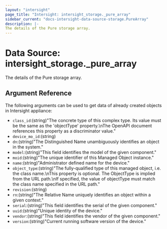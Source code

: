```yaml
---
layout: "intersight"
page_title: "Intersight: intersight_storage._pure_array"
sidebar_current: "docs-intersight-data-source-storage.PureArray"
description: |-
The details of the Pure storage array.
---
```


# Data Source: intersight_storage._pure_array
The details of the Pure storage array.
## Argument Reference
The following arguments can be used to get data of already created objects in Intersight appliance:
* `class_id`:(string)"The concrete type of this complex type. Its value must be the same as the 'objectType' property.\nThe OpenAPI document references this property as a discriminator value."
* `device_mo_id`:(string)
* `dn`:(string)"The Distinguished Name unambiguously identifies an object in the system."
* `model`:(string)"This field identifies the model of the given component."
* `moid`:(string)"The unique identifier of this Managed Object instance."
* `name`:(string)"Administrator defined name for the device."
* `object_type`:(string)"The fully-qualified type of this managed object, i.e. the class name.\nThis property is optional. The ObjectType is implied from the URL path.\nIf specified, the value of objectType must match the class name specified in the URL path."
* `revision`:(string)
* `rn`:(string)"The Relative Name uniquely identifies an object within a given context."
* `serial`:(string)"This field identifies the serial of the given component."
* `uuid`:(string)"Unique identity of the device."
* `vendor`:(string)"This field identifies the vendor of the given component."
* `version`:(string)"Current running software version of the device."
